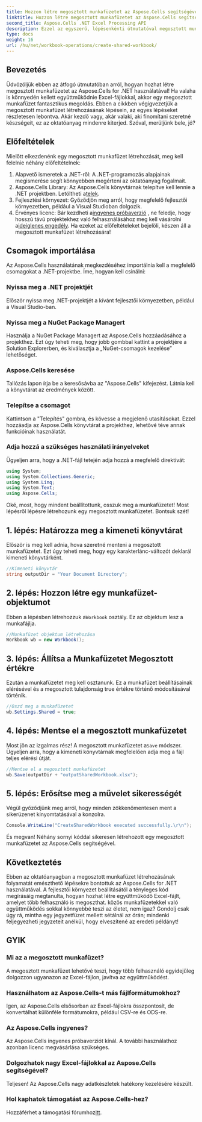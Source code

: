 ```yaml
---
title: Hozzon létre megosztott munkafüzetet az Aspose.Cells segítségével
linktitle: Hozzon létre megosztott munkafüzetet az Aspose.Cells segítségével
second_title: Aspose.Cells .NET Excel Processing API
description: Ezzel az egyszerű, lépésenkénti útmutatóval megosztott munkafüzetek létrehozásával oldhatja meg a zökkenőmentes együttműködést az Aspose.Cells for .NET használatával.
type: docs
weight: 16
url: /hu/net/workbook-operations/create-shared-workbook/
---
```

## Bevezetés
Üdvözöljük ebben az átfogó útmutatóban arról, hogyan hozhat létre megosztott munkafüzetet az Aspose.Cells for .NET használatával! Ha valaha is könnyedén kellett együttműködnie Excel-fájlokkal, akkor egy megosztott munkafüzet fantasztikus megoldás. Ebben a cikkben végigvezetjük a megosztott munkafüzet létrehozásának lépésein, az egyes lépéseket részletesen lebontva. Akár kezdő vagy, akár valaki, aki finomítani szeretné készségeit, ez az oktatóanyag mindenre kiterjed. Szóval, merüljünk bele, jó?
## Előfeltételek
Mielőtt elkezdenénk egy megosztott munkafüzet létrehozását, meg kell felelnie néhány előfeltételnek:
1. Alapvető ismeretek a .NET-ről: A .NET-programozás alapjainak megismerése segít könnyebben megérteni az oktatóanyag fogalmait.
2. Aspose.Cells Library: Az Aspose.Cells könyvtárnak telepítve kell lennie a .NET projektben. Letöltheti a[telek](https://releases.aspose.com/cells/net/).
3. Fejlesztési környezet: Győződjön meg arról, hogy megfelelő fejlesztői környezetben, például a Visual Studioban dolgozik.
4.  Érvényes licenc: Bár kezdheti a[ingyenes próbaverzió](https://releases.aspose.com/) , ne feledje, hogy hosszú távú projektekhez való felhasználásához meg kell vásárolni a[ideiglenes engedély](https://purchase.aspose.com/temporary-license/).
Ha ezeket az előfeltételeket bejelöli, készen áll a megosztott munkafüzet létrehozására!
## Csomagok importálása
Az Aspose.Cells használatának megkezdéséhez importálnia kell a megfelelő csomagokat a .NET-projektbe. Íme, hogyan kell csinálni:
### Nyissa meg a .NET projektjét
Először nyissa meg .NET-projektjét a kívánt fejlesztői környezetben, például a Visual Studio-ban.
### Nyissa meg a NuGet Package Managert
Használja a NuGet Package Managert az Aspose.Cells hozzáadásához a projekthez. Ezt úgy teheti meg, hogy jobb gombbal kattint a projektjére a Solution Explorerben, és kiválasztja a „NuGet-csomagok kezelése” lehetőséget.
### Aspose.Cells keresése
Tallózás lapon írja be a keresősávba az "Aspose.Cells" kifejezést. Látnia kell a könyvtárat az eredmények között.
### Telepítse a csomagot
Kattintson a "Telepítés" gombra, és kövesse a megjelenő utasításokat. Ezzel hozzáadja az Aspose.Cells könyvtárat a projekthez, lehetővé téve annak funkcióinak használatát.
### Adja hozzá a szükséges használati irányelveket
Ügyeljen arra, hogy a .NET-fájl tetején adja hozzá a megfelelő direktívát:
```csharp
using System;
using System.Collections.Generic;
using System.Linq;
using System.Text;
using Aspose.Cells;
```
Oké, most, hogy mindent beállítottunk, osszuk meg a munkafüzetet!
Most lépésről lépésre létrehozunk egy megosztott munkafüzetet. Bontsuk szét!
## 1. lépés: Határozza meg a kimeneti könyvtárat
Először is meg kell adnia, hova szeretné menteni a megosztott munkafüzetet. Ezt úgy teheti meg, hogy egy karakterlánc-változót deklarál kimeneti könyvtárként.
```csharp
//Kimeneti könyvtár
string outputDir = "Your Document Directory";
```
## 2. lépés: Hozzon létre egy munkafüzet-objektumot
 Ebben a lépésben létrehozzuk a`Workbook` osztály. Ez az objektum lesz a munkafájlja.
```csharp
//Munkafüzet objektum létrehozása
Workbook wb = new Workbook();
```
## 3. lépés: Állítsa a Munkafüzetet Megosztott értékre
Ezután a munkafüzetet meg kell osztanunk. Ez a munkafüzet beállításainak elérésével és a megosztott tulajdonság true értékre történő módosításával történik.
```csharp
//Oszd meg a munkafüzetet
wb.Settings.Shared = true;
```
## 4. lépés: Mentse el a megosztott munkafüzetet
 Most jön az izgalmas rész! A megosztott munkafüzetet a`Save` módszer. Ügyeljen arra, hogy a kimeneti könyvtárnak megfelelően adja meg a fájl teljes elérési útját.
```csharp
//Mentse el a megosztott munkafüzetet
wb.Save(outputDir + "outputSharedWorkbook.xlsx");
```
## 5. lépés: Erősítse meg a művelet sikerességét
Végül győződjünk meg arról, hogy minden zökkenőmentesen ment a sikerüzenet kinyomtatásával a konzolra.
```csharp
Console.WriteLine("CreateSharedWorkbook executed successfully.\r\n");
```
És megvan! Néhány sornyi kóddal sikeresen létrehozott egy megosztott munkafüzetet az Aspose.Cells segítségével.
## Következtetés
Ebben az oktatóanyagban a megosztott munkafüzet létrehozásának folyamatát emészthető lépésekre bontottuk az Aspose.Cells for .NET használatával. A fejlesztői környezet beállításától a tényleges kód megírásáig megtanulta, hogyan hozhat létre együttműködő Excel-fájlt, amelyet több felhasználó is megoszthat.
közös munkafüzetekkel való együttműködés sokkal könnyebbé teszi az életet, nem igaz? Gondolj csak úgy rá, mintha egy jegyzetfüzet mellett sétálnál az órán; mindenki feljegyezheti jegyzeteit anélkül, hogy elveszítené az eredeti példányt!
## GYIK
### Mi az a megosztott munkafüzet?  
A megosztott munkafüzet lehetővé teszi, hogy több felhasználó egyidejűleg dolgozzon ugyanazon az Excel-fájlon, javítva az együttműködést.
### Használhatom az Aspose.Cells-t más fájlformátumokhoz?  
Igen, az Aspose.Cells elsősorban az Excel-fájlokra összpontosít, de konvertálhat különféle formátumokra, például CSV-re és ODS-re.
### Az Aspose.Cells ingyenes?  
Az Aspose.Cells ingyenes próbaverziót kínál. A további használathoz azonban licenc megvásárlása szükséges.
### Dolgozhatok nagy Excel-fájlokkal az Aspose.Cells segítségével?  
Teljesen! Az Aspose.Cells nagy adatkészletek hatékony kezelésére készült.
### Hol kaphatok támogatást az Aspose.Cells-hez?  
 Hozzáférhet a támogatási fórumhoz[itt](https://forum.aspose.com/c/cells/9).